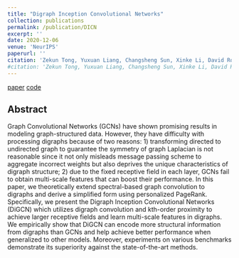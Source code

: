 ```yaml
---
title: "Digraph Inception Convolutional Networks"
collection: publications
permalink: /publication/DICN
excerpt: ''
date: 2020-12-06
venue: 'NeurIPS'
paperurl: ''
citation: 'Zekun Tong, Yuxuan Liang, Changsheng Sun, Xinke Li, David Rosenblum, Andrew Lim.'
#citation: 'Zekun Tong, Yuxuan Liang, Changsheng Sun, Xinke Li, David Rosenblum, Andrew Lim (2021). &quot;Digraph Inception Convolutional Networks.&quot; <i>Advances in Neural Information Processing Systems</i>, 33.'
---
```

[paper](https://proceedings.neurips.cc/paper/2020/file/cffb6e2288a630c2a787a64ccc67097c-Paper.pdf?ref=https://githubhelp.com)  [code](https://github.com/flyingtango/DiGCN)
## Abstract
Graph Convolutional Networks (GCNs) have shown promising results in modeling graph-structured data. However, they have difficulty with processing digraphs because of two reasons: 1) transforming directed to undirected graph to guarantee the symmetry of graph Laplacian is not reasonable since it not only misleads message passing scheme to aggregate incorrect weights but also deprives the unique characteristics of digraph structure; 2) due to the fixed receptive field in each layer, GCNs fail to obtain multi-scale features that can boost their performance. In this paper, we theoretically extend spectral-based graph convolution to digraphs and derive a simplified form using personalized PageRank. Specifically, we present the Digraph Inception Convolutional Networks (DiGCN) which utilizes digraph convolution and kth-order proximity to achieve larger receptive fields and learn multi-scale features in digraphs. We empirically show that DiGCN can encode more structural information from digraphs than GCNs and help achieve better performance when generalized to other models. Moreover, experiments on various benchmarks demonstrate its superiority against the state-of-the-art methods.
